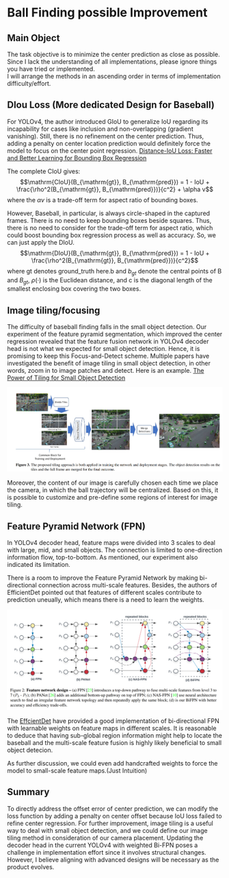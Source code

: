 # Ball Finding possible Improvement
## Main Object 
The task objective is to minimize the center prediction as close as possible.
Since I lack the understanding of all implementations, please ignore things you have tried or implemented. <br>
I will arrange the methods in an ascending order in terms of implementation difficulty/effort.

## DIou Loss (More dedicated Design for Baseball)
For YOLOv4, the author introduced GIoU to generalize IoU regarding its incapability for cases like inclusion and non-overlapping (gradient vanishing).
Still, there is no refinement on the center prediction.
Thus, adding a penalty on center location prediction would definitely force the model to focus on the center point regression.
[Distance-IoU Loss: Faster and Better Learning for Bounding Box Regression](https://arxiv.org/abs/1911.08287)

The complete CIoU gives:
$$\mathrm{CIoU}(B_{\mathrm{gt}}, B_{\mathrm{pred}}) = 1 - IoU + \frac{\rho^2(B_{\mathrm{gt}}, B_{\mathrm{pred}})}{c^2} + \alpha v$$
where the $\alpha v$ is a trade-off term for aspect ratio of bounding boxes.

However, Baseball, in particular, is always circle-shaped in the captured frames. There is no need to keep bounding boxes beside squares. 
Thus, there is no need to consider for the trade-off term for aspect ratio, which could boost bounding box regression process as well as accuracy.
So, we can just apply the DIoU.
$$\mathrm{DIoU}(B_{\mathrm{gt}}, B_{\mathrm{pred}}) = 1 - IoU + \frac{\rho^2(B_{\mathrm{gt}}, B_{\mathrm{pred}})}{c^2}$$
where gt denotes ground_truth here.b and $b_{gt}$ denote the central points of B and $B_{gt}$, 
$\rho(·)$ is the Euclidean distance, and c is the diagonal length of the smallest enclosing box covering the two boxes.

## Image tiling/focusing
The difficulty of baseball finding falls in the small object detection.
Our experiment of the feature pyramid segmentation, which improved the center regression revealed that the feature fusion network in YOLOv4 decoder head is not what we expected for small object detection.
Hence, it is promising to keep this Focus-and-Detect scheme.
Multiple papers have investigated the benefit of image tiling in small object detection, in other words, zoom in to image patches and detect. Here is an example.
[The Power of Tiling for Small Object Detection](https://openaccess.thecvf.com/content_CVPRW_2019/papers/UAVision/Unel_The_Power_of_Tiling_for_Small_Object_Detection_CVPRW_2019_paper.pdf)

![Image-tiling](images/image_tiling.png)

Moreover, the content of our image is carefully chosen each time we place the camera, in which the ball trajectory will be centralized.
Based on this, it is possible to customize and pre-define some regions of interest for image tiling.


## Feature Pyramid Network (FPN)
In YOLOv4 decoder head, feature maps were divided into 3 scales to deal with large, mid, and small objects. The connection is limited to one-direction information flow, top-to-bottom.
As mentioned, our experiment also indicated its limitation.

There is a room to improve the Feature Pyramid Network by making bi-directional connection across multi-scale features. Besides, the authors of EfficientDet pointed out that features of different scales contribute to prediction uneually, which means there is a need to learn the weights.

![Bi-FPN](images/Bi-FPN.png)

The [EffcientDet](https://arxiv.org/pdf/1911.09070.pdf) have provided a good implementation of bi-directional FPN with learnable weights on feature maps in different scales. 
It is reasonable to deduce that having sub-global region information might help to locate the baseball and the multi-scale feature fusion is highly likely beneficial to small object detecion.

As further discussion, we could even add handcrafted weights to force the model to small-scale feature maps.(Just Intuition) 

## Summary
To directly address the offset error of center prediction, we can modify the loss function by adding a penalty on center offset because IoU loss failed to refine center regression. For further improvement, image tiling is a useful way to deal with small object detection, and we could define our image tiling method in consideration of our camera placement. Updating the decoder head in the current YOLOv4 with weighted Bi-FPN poses a challenge in implementation effort since it involves structural changes. However, I believe aligning with advanced designs will be necessary as the product evolves.
